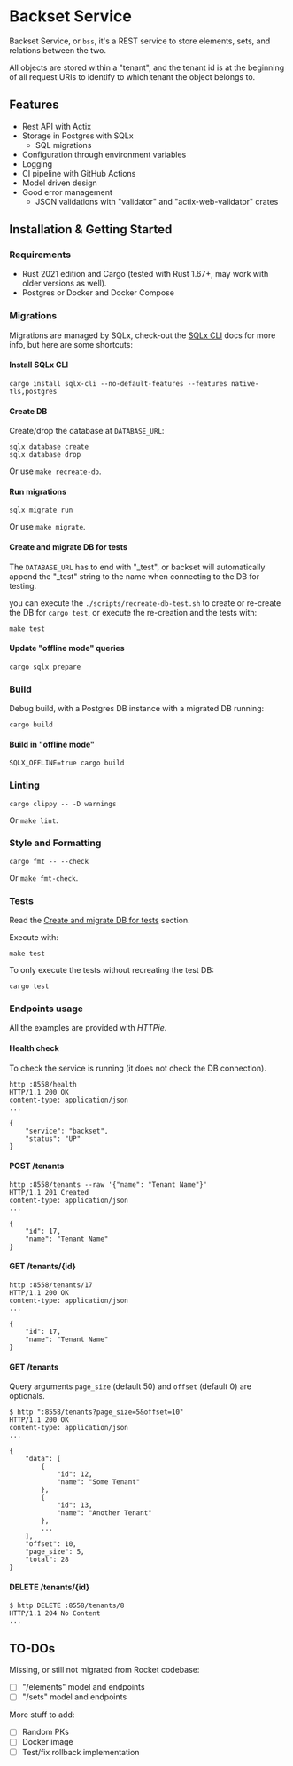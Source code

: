 # Backset Service

Backset Service, or `bss`, it's a REST service to store elements, sets,
and relations between the two.

All objects are stored within a "tenant", and the tenant id is at
the beginning of all request URIs to identify to which tenant the
object belongs to.

## Features

- Rest API with Actix
- Storage in Postgres with SQLx
  - SQL migrations
- Configuration through environment variables
- Logging
- CI pipeline with GitHub Actions
- Model driven design
- Good error management
  - JSON validations with "validator" and "actix-web-validator" crates


## Installation & Getting Started

### Requirements

- Rust 2021 edition and Cargo (tested with Rust 1.67+, may work with older versions as well).
- Postgres or Docker and Docker Compose

### Migrations

Migrations are managed by SQLx, check-out the
[SQLx CLI](https://github.com/launchbadge/sqlx/blob/main/sqlx-cli/README.md) docs
for more info, but here are some shortcuts:

#### Install SQLx CLI

```shell
cargo install sqlx-cli --no-default-features --features native-tls,postgres
```

#### Create DB

Create/drop the database at `DATABASE_URL`:

```shell
sqlx database create
sqlx database drop
```

Or use `make recreate-db`.

#### Run migrations

```shell
sqlx migrate run
```

Or use `make migrate`.

#### Create and migrate DB for tests

The `DATABASE_URL` has to end with "_test", or backset will automatically
append the "_test" string to the name when connecting to the DB for testing.

you can execute the `./scripts/recreate-db-test.sh` to create or re-create the
DB for `cargo test`, or execute the re-creation and the tests with:

```shell
make test
```

#### Update "offline mode" queries

```shell
cargo sqlx prepare
```

### Build

Debug build, with a Postgres DB instance with a migrated DB running:

```shell
cargo build
```

#### Build in "offline mode"

```shell
SQLX_OFFLINE=true cargo build
```

### Linting

```shell
cargo clippy -- -D warnings
```

Or `make lint`.

### Style and Formatting

```shell
cargo fmt -- --check
```

Or `make fmt-check`.

### Tests

Read the [Create and migrate DB for tests](#create-and-migrate-db-for-tests) section.

Execute with:

```shell
make test
```

To only execute the tests without recreating the test DB:

```shell
cargo test
```

### Endpoints usage

All the examples are provided with *HTTPie*.

#### Health check

To check the service is running (it does not check the DB connection).

```shell
http :8558/health
HTTP/1.1 200 OK
content-type: application/json
...

{
    "service": "backset",
    "status": "UP"
}
```

#### POST /tenants

```shell
http :8558/tenants --raw '{"name": "Tenant Name"}'
HTTP/1.1 201 Created
content-type: application/json
...

{
    "id": 17,
    "name": "Tenant Name"
}
```

#### GET /tenants/{id}

```shell
http :8558/tenants/17
HTTP/1.1 200 OK
content-type: application/json
...

{
    "id": 17,
    "name": "Tenant Name"
}
```

#### GET /tenants

Query arguments `page_size` (default 50) and `offset` (default 0) are optionals. 

```shell
$ http ":8558/tenants?page_size=5&offset=10"
HTTP/1.1 200 OK
content-type: application/json
...

{
    "data": [
        {
            "id": 12,
            "name": "Some Tenant"
        },
        {
            "id": 13,
            "name": "Another Tenant"
        },
        ...
    ],
    "offset": 10,
    "page_size": 5,
    "total": 28
}
```

#### DELETE /tenants/{id}

```shell
$ http DELETE :8558/tenants/8
HTTP/1.1 204 No Content
...
```

## TO-DOs

Missing, or still not migrated from Rocket codebase:

- [ ] "/elements" model and endpoints
- [ ] "/sets" model and endpoints

More stuff to add:

- [ ] Random PKs
- [ ] Docker image
- [ ] Test/fix rollback implementation
